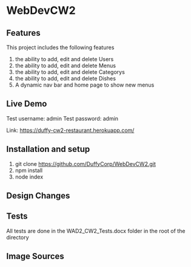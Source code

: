 # WebDevCW2

## Features

This project includes the following features

1. the ability to add, edit and delete Users
2. the ability to add, edit and delete Menus
3. the ability to add, edit and delete Categorys
4. the ability to add, edit and delete Dishes
5. A dynamic nav bar and home page to show new menus

## Live Demo

Test username: admin
Test password: admin

Link: https://duffy-cw2-restaurant.herokuapp.com/

## Installation and setup

1. git clone https://github.com/DuffyCorp/WebDevCW2.git
2. npm install
3. node index

## Design Changes

## Tests

All tests are done in the WAD2_CW2_Tests.docx folder in the root of the directory

## Image Sources
